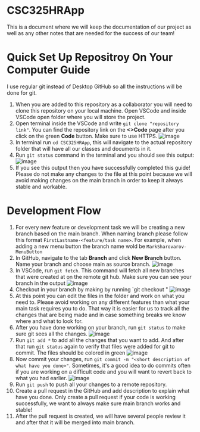 # CSC325HRApp

This is a document where we will keep the documentation of our project as well as any other notes that are needed for the success of our team!

# Quick Set Up Repositroy On Your Computer Guide
I use regular git instead of Desktop GitHub so all the instructions will be done for git.

1. When you are added to this repository as a collaborator you will need to clone this repository on your local machine. Open VSCode and inside VSCode open folder where you will store the project.
2. Open terminal inside the VSCode and write `git clone "repository link"`. You can find the repository link on the **<>Code** page after you click on the green **Code** button. Make sure to use HTTPS.
   ![image](https://github.com/user-attachments/assets/2513b98e-73e2-4520-8f6b-c2a7050551d3)
3. In terminal run `cd CSC325HRApp`, this will navigate to the actual repository folder that will have all our classes and documents in it.
4. Run `git status` command in the terminal and you should see this output:
   ![image](https://github.com/user-attachments/assets/a9bd5fbc-18f2-43f9-b2c3-5bbc5e66a9fd)
5. If you see this output then you have successfully completed this guide! Please do not make any changes to the file at this point because we will avoid making changes on the main branch in order to keep it always stable and workable.

# Development Flow
1. For every new feature or development task we will be creating a new branch based on the main branch. When naming branch please follow this format `FirstLastname-<feature/task name>`. For example, when adding a new menu button the branch name wold be `MarkSharovarov-MenuButton`
2. In GitHub, navigate to the tab **Branch** and click **New Branch** button. Name your branch and choose main as source branch.
   ![image](https://github.com/user-attachments/assets/79f4bbc1-c670-401c-9aed-7de9bba30d6f)
3. In VSCode, run `git fetch`. This command will fetch all new branches that were created at on the remote git hub. Make sure you can see your branch in the output
   ![image](https://github.com/user-attachments/assets/5df7169e-9f7a-4f80-926d-041b32270c87)
4. Checkout in your branch by making by running `git checkout <branch name>"
   ![image](https://github.com/user-attachments/assets/942246c4-2143-4f03-85e1-772c08ac89ec)
5. At this point you can edit the files in the folder and work on what you need to. Please avoid working on any different features than what your main task requires you to do. That way it is easier for us to track all the changes that are being made and in case something breaks we know where and what to look for.
6. After you have done working on your branch, run `git status` to make sure git sees all the changes.
   ![image](https://github.com/user-attachments/assets/d3d9adbf-0872-4183-b8e2-609afadf5484)
8. Run `git add *` to add all the changes that you want to add. And after that run `git status` again to verify that files were added for git to commit. The files should be colored in green
   ![image](https://github.com/user-attachments/assets/e26bf096-46ac-4f47-a882-fba07185befc)
9. Now commit your changes, run `git commit -m "<short description of what have you done>"`. Sometimes, it's a good idea to do commits often if you are working on a difficult code and you will want to revert back to what you had earlier.
  ![image](https://github.com/user-attachments/assets/bdc21069-7113-421d-9a62-f43f756084a9)
10. Run `git push` to push all your changes to a remote repository.
11. Create a pull request in the GitHub and add description to explain what have you done. Only create a pull request if your code is working successfully, we want to always make sure main branch works and stable!
12. After the pull request is created, we will have several people review it and after that it will be merged into main branch. 

 



